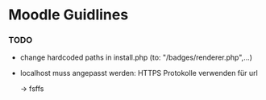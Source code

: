 # Moodle Guidlines

### TODO

- change hardcoded paths in install.php (to: "/badges/renderer.php",...)
- localhost muss angepasst werden: HTTPS Protokolle verwenden für url

  &rarr; fsffs
